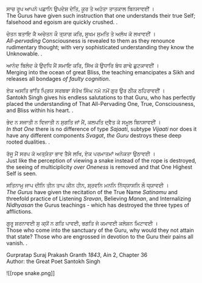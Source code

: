 ਸਾਚ ਰੂਪ ਆਪਨੋ ਪਛਾਨਿ ਉਪਦੇਸ਼ ਦੇਤਿ, ਕੂਰ ਤੇ ਅਹੰਤਾ ਤਾਤਕਾਲ ਬਿਨਸਾਵਈਂ ।  
The Gurus have given such instruction that one understands their true Self; falsehood and egoism are quickly crushed. .  

ਚੇਤਨ ਬਤਾਇ ਕੈ ਅਚੇਤਨ ਕੌ ਤ੍ਯਾਗ ਕਰਿ, ਸੂਖਮ ਸੁਮਤਿ ਤੇ ਅਲੱਖ ਕੋ ਲਖਾਵਈਂ ।  
*All-pervading* Consciousness is revealed to them as they renounce rudimentary thought; with very sophisticated understanding they know the Unknowable. .  

ਆਨੰਦ ਬਿਲੰਦ ਕੇ ਉਦਧਿ ਮੈਂ ਸਮਾਇ ਕਰਿ, ਸਿੱਖ ਕੋ ਉਧਾਰਿ ਬੰਧ ਗਾਢੇ ਛੁਟਕਾਵਈਂ ।  
Merging into the ocean of great Bliss, the teaching emancipates a Sikh and releases all bondages *of faulty cognition*.  

ਏਕ ਅਸਤਿ ਭਾਂਤਿ ਪ੍ਰਿਯ ਸਰਬਥਾ ਸੰਤੋਖ ਸਿੰਘ ਨਮੋ ਨਮੋਂ ਗੁਰ ਉਰ ਠੀਕ ਠਹਿਰਾਵਈਂ ।  
Santokh Singh gives his endless salutations to that Guru, who has perfectly placed the understanding of That All-Pervading One, True, Consciousness, and Bliss within his heart. .  

ਭੇਦ ਨ ਸਜਾਤੀ ਨ ਵਿਜਾਤੀ ਨ ਸੁਗਤਿ ਜਾਂ ਮੈਂ, ਕਲਪਤਿ ਦ੍ਵੈਤ ਕੋ ਸਮੂਲ ਬਿਨਸਾਵਈਂ ।  
*In that One* there is no difference of type *Sajaati*, subtype *Vijaati* nor does it have any different components *Svagat*, *the Guru* destroys these deep rooted dualities. .  

ਰੱਜੂ ਮੈਂ ਸਰਪ ਕੋ ਅਤ੍ਯੰਤਾ ਭਾਵ ਤੈਸੇ ਲਖਿ, ਏਕ ਪਰਮਾਤਮਾਂ ਅਨੇਕਤਾ ਉਠਾਵਈ ।  
Just like the perception of viewing a snake instead of the rope is destroyed, the seeing of multiciplicity *over Oneness* is removed and that One Highest Self is seen.  
  
ਸਤਿਨਾਮੁ ਜਾਪ ਦੀਨਿ ਤੀਨ ਤਾਪ ਕੀਨ ਹੀਨ, ਸ਼੍ਰਵਨਿ ਮਨਨਿ ਨਿੱਧ੍ਯਾਸਨਿ ਲੌ ਧ੍ਯਾਵਈ ।  
*The Gurus* have given the recitation of the True Name *Satinamu* and threefold practice of Listening *Sravan*, Believing *Manan*, and Internalizing *Nidhyasan* the Gurus teachings - which has destroyed the three types of afflictions.  
  
ਗੁਰੂ ਸ਼ਰਨਾਵਈ ਸੁ ਕ੍ਯੋਂ ਨ ਗਤਿ ਪਾਵਈ, ਭਗਤਿ ਜੋ ਕਮਾਵਈ ਕਲੇਸ਼ਨ ਮਿਟਾਵਈ ।  
Those who come into the sanctuary of the Guru, why would they not attain that state? Those who are engrossed in devotion to the Guru their pains all vanish. .  

Gurpratap Suraj Prakash Granth *1843*, Ain 2, Chapter 36  
Author: the Great Poet Santokh Singh

![[rope snake.png]]
